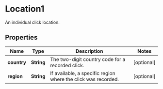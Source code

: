 

# Location1

An individual click location.

## Properties

| Name | Type | Description | Notes |
|------------ | ------------- | ------------- | -------------|
|**country** | **String** | The two-digit country code for a recorded click. |  [optional] |
|**region** | **String** | If available, a specific region where the click was recorded. |  [optional] |



